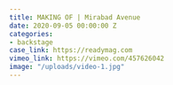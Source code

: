 ```yaml
---
title: MAKING OF | Mirabad Avenue
date: 2020-09-05 00:00:00 Z
categories:
- backstage
case_link: https://readymag.com
vimeo_link: https://vimeo.com/457626042
image: "/uploads/video-1.jpg"
---
```


